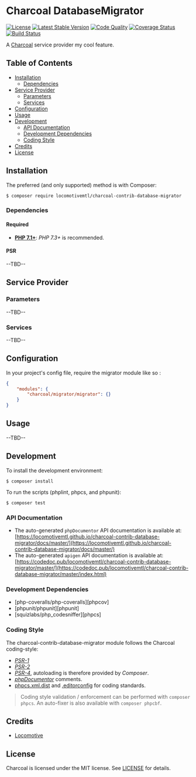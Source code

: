 Charcoal DatabaseMigrator
===============

[![License][badge-license]][charcoal-contrib-database-migrator]
[![Latest Stable Version][badge-version]][charcoal-contrib-database-migrator]
[![Code Quality][badge-scrutinizer]][dev-scrutinizer]
[![Coverage Status][badge-coveralls]][dev-coveralls]
[![Build Status][badge-travis]][dev-travis]

A [Charcoal][charcoal-app] service provider my cool feature.



## Table of Contents

-   [Installation](#installation)
    -   [Dependencies](#dependencies)
-   [Service Provider](#service-provider)
    -   [Parameters](#parameters)
    -   [Services](#services)
-   [Configuration](#configuration)
-   [Usage](#usage)
-   [Development](#development)
    -  [API Documentation](#api-documentation)
    -  [Development Dependencies](#development-dependencies)
    -  [Coding Style](#coding-style)
-   [Credits](#credits)
-   [License](#license)



## Installation

The preferred (and only supported) method is with Composer:

```shell
$ composer require locomotivemtl/charcoal-contrib-database-migrator
```



### Dependencies

#### Required

-   [**PHP 7.1+**](https://php.net): _PHP 7.3+_ is recommended.



#### PSR

--TBD--



## Service Provider

### Parameters

--TBD--



### Services

--TBD--



## Configuration

In your project's config file, require the migrator module like so : 
```json
{
    "modules": {
        "charcoal/migrator/migrator": {}
    }
}
```


## Usage

--TBD--



## Development

To install the development environment:

```shell
$ composer install
```

To run the scripts (phplint, phpcs, and phpunit):

```shell
$ composer test
```



### API Documentation

-   The auto-generated `phpDocumentor` API documentation is available at:  
    [https://locomotivemtl.github.io/charcoal-contrib-database-migrator/docs/master/](https://locomotivemtl.github.io/charcoal-contrib-database-migrator/docs/master/)
-   The auto-generated `apigen` API documentation is available at:  
    [https://codedoc.pub/locomotivemtl/charcoal-contrib-database-migrator/master/](https://codedoc.pub/locomotivemtl/charcoal-contrib-database-migrator/master/index.html)



### Development Dependencies

-   [php-coveralls/php-coveralls][phpcov]
-   [phpunit/phpunit][phpunit]
-   [squizlabs/php_codesniffer][phpcs]



### Coding Style

The charcoal-contrib-database-migrator module follows the Charcoal coding-style:

-   [_PSR-1_][psr-1]
-   [_PSR-2_][psr-2]
-   [_PSR-4_][psr-4], autoloading is therefore provided by _Composer_.
-   [_phpDocumentor_](http://phpdoc.org/) comments.
-   [phpcs.xml.dist](phpcs.xml.dist) and [.editorconfig](.editorconfig) for coding standards.

> Coding style validation / enforcement can be performed with `composer phpcs`. An auto-fixer is also available with `composer phpcbf`.



## Credits

-   [Locomotive](https://locomotive.ca/)



## License

Charcoal is licensed under the MIT license. See [LICENSE](LICENSE) for details.



[charcoal-contrib-database-migrator]:  https://packagist.org/packages/locomotivemtl/charcoal-contrib-database-migrator
[charcoal-app]:             https://packagist.org/packages/locomotivemtl/charcoal-app

[dev-scrutinizer]:    https://scrutinizer-ci.com/g/locomotivemtl/charcoal-contrib-database-migrator/
[dev-coveralls]:      https://coveralls.io/r/locomotivemtl/charcoal-contrib-database-migrator
[dev-travis]:         https://travis-ci.org/locomotivemtl/charcoal-contrib-database-migrator

[badge-license]:      https://img.shields.io/packagist/l/locomotivemtl/charcoal-contrib-database-migrator.svg?style=flat-square
[badge-version]:      https://img.shields.io/packagist/v/locomotivemtl/charcoal-contrib-database-migrator.svg?style=flat-square
[badge-scrutinizer]:  https://img.shields.io/scrutinizer/g/locomotivemtl/charcoal-contrib-database-migrator.svg?style=flat-square
[badge-coveralls]:    https://img.shields.io/coveralls/locomotivemtl/charcoal-contrib-database-migrator.svg?style=flat-square
[badge-travis]:       https://img.shields.io/travis/locomotivemtl/charcoal-contrib-database-migrator.svg?style=flat-square

[psr-1]:  https://www.php-fig.org/psr/psr-1/
[psr-2]:  https://www.php-fig.org/psr/psr-2/
[psr-3]:  https://www.php-fig.org/psr/psr-3/
[psr-4]:  https://www.php-fig.org/psr/psr-4/
[psr-6]:  https://www.php-fig.org/psr/psr-6/
[psr-7]:  https://www.php-fig.org/psr/psr-7/
[psr-11]: https://www.php-fig.org/psr/psr-11/
[psr-12]: https://www.php-fig.org/psr/psr-12/
